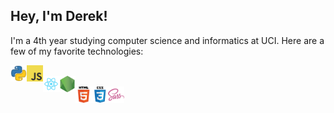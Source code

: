 
## Hey, I'm Derek!
I'm a 4th year studying computer science and informatics at UCI. Here are a few of my favorite technologies:


<img align="left" alt="Python" width="26px" src="https://github.com/derek-ye/derek-ye/blob/master/icons/python.png" />
<img align="left" alt="JavaScript" width="26px" src="https://github.com/derek-ye/derek-ye/blob/master/icons/javascript.png" />
<br/>
<img align="left" alt="React" width="26px" src="https://github.com/derek-ye/derek-ye/blob/master/icons/react.png" />
<img align="left" alt="Node.js" width="26px" src="https://github.com/derek-ye/derek-ye/blob/master/icons/nodejs.png" />
<br/>
<img align="left" alt="HTML5" width="26px" src="https://github.com/derek-ye/derek-ye/blob/master/icons/html.png" />
<img align="left" alt="CSS3" width="26px" src="https://github.com/derek-ye/derek-ye/blob/master/icons/css.png" /> 
<img align="left" alt="Sass" width="26px" src="https://github.com/derek-ye/derek-ye/blob/master/icons/sass.png" />

<!-- <img align="left" alt="SQL" width="26px" src="https://github.com/derek-ye/derek-ye/blob/master/icons/sql.png" />
<img align="left" alt="Git" width="26px" src="https://github.com/derek-ye/derek-ye/blob/master/icons/git.png" /> -->
<!-- <img align="left" alt="C++" width="26px" src="https://github.com/derek-ye/derek-ye/blob/master/icons/cpp.png" />
<img align="left" alt="Java" width="26px" src="https://github.com/derek-ye/derek-ye/blob/master/icons/java.png" /> 
<img align="left" alt="HTML5" width="26px" src="https://github.com/derek-ye/derek-ye/blob/master/icons/html.png" />
<img align="left" alt="CSS3" width="26px" src="https://github.com/derek-ye/derek-ye/blob/master/icons/css.png" /> 
<img align="left" alt="Sass" width="26px" src="https://github.com/derek-ye/derek-ye/blob/master/icons/sass.png" /> -->

